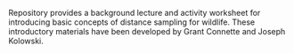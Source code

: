 Repository provides a background lecture and activity worksheet for introducing basic concepts of distance sampling for wildlife. These introductory materials have been developed by Grant Connette and Joseph Kolowski. 
